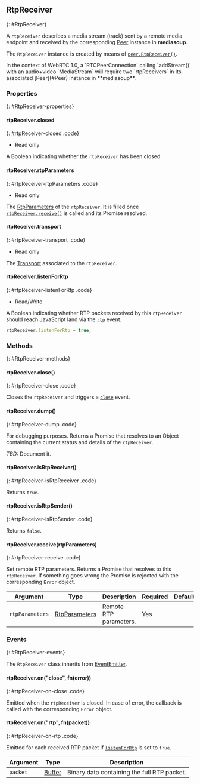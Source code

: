 ## RtpReceiver
{: #RtpReceiver}

A `rtpReceiver` describes a media stream (track) sent by a remote media endpoint and received by the corresponding [Peer](#Peer) instance in **mediasoup**.

The `RtpReceiver` instance is created by means of [`peer.RtpReceiver()`](#peer-RtpReceiver).

<div markdown="1" class="note">
In the context of WebRTC 1.0, a `RTCPeerConnection` calling `addStream()` with an audio+video `MediaStream` will require two `rtpReceivers` in its associated [Peer](#Peer) instance in **mediasoup**.
</div>


### Properties
{: #RtpReceiver-properties}

<section markdown="1">

#### rtpReceiver.closed
{: #rtpReceiver-closed .code}

* Read only

A Boolean indicating whether the `rtpReceiver` has been closed.

#### rtpReceiver.rtpParameters
{: #rtpReceiver-rtpParameters .code}

* Read only

The [RtpParameters](#RtpReceiver-RtpParameters) of the `rtpReceiver`. It is filled once [`rtpReceiver.receive()`](#rtpReceiver-receive) is called and its Promise resolved.

#### rtpReceiver.transport
{: #rtpReceiver-transport .code}

* Read only

The [Transport](#Transport) associated to the `rtpReceiver`.

#### rtpReceiver.listenForRtp
{: #rtpReceiver-listenForRtp .code}

* Read/Write

A Boolean indicating whether RTP packets received by this `rtpReceiver` should reach JavaScript land via the [`rtp`](#rtpReceiver-on-rtp) event.

```javascript
rtpReceiver.listenForRtp = true;
```

</section>


### Methods
{: #RtpReceiver-methods}

<section markdown="1">

#### rtpReceiver.close()
{: #rtpReceiver-close .code}

Closes the `rtpReceiver` and triggers a [`close`](#rtpReceiver-on-close) event.

#### rtpReceiver.dump()
{: #rtpReceiver-dump .code}

For debugging purposes. Returns a Promise that resolves to an Object containing the current status and details of the `rtpReceiver`.

*TBD:* Document it.

#### rtpReceiver.isRtpReceiver()
{: #rtpReceiver-isRtpReceiver .code}

Returns `true`.

#### rtpReceiver.isRtpSender()
{: #rtpReceiver-isRtpSender .code}

Returns `false`.

#### rtpReceiver.receive(rtpParameters)
{: #rtpReceiver-receive .code}

Set remote RTP parameters. Returns a Promise that resolves to this `rtpReceiver`. If something goes wrong the Promise is rejected with the corresponding `Error` object.

<div markdown="1" class="table-wrapper L3">

Argument   | Type    | Description | Required | Default 
---------- | ------- | ----------- | -------- | ----------
`rtpParameters` | [RtpParameters](#RTP-RtpParameters) | Remote RTP parameters. | Yes |

</div>

</section>


### Events
{: #RtpReceiver-events}

The `RtpReceiver` class inherits from [EventEmitter](https://nodejs.org/api/events.html#events_class_eventemitter).

<section markdown="1">

#### rtpReceiver.on("close", fn(error))
{: #rtpReceiver-on-close .code}

Emitted when the `rtpReceiver` is closed. In case of error, the callback is called with the corresponding `Error` object.

#### rtpReceiver.on("rtp", fn(packet))
{: #rtpReceiver-on-rtp .code}

Emitted for each received RTP packet if [`listenForRtp`](#rtpReceiver-listenForRtp) is set to `true`.

<div markdown="1" class="table-wrapper L3">

Argument | Type    | Description   
----------------- | ------- | ----------------
`packet`          | [Buffer](https://nodejs.org/api/buffer.html) | Binary data containing the full RTP packet.

</div>

</section>
